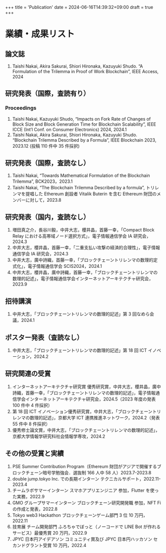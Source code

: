 +++
title = 'Publication'
date = 2024-06-16T14:39:32+09:00
draft = true
+++

# 業績・成果リスト

## 論文誌
1. Taishi Nakai, Akira Sakurai, Shiori Hironaka, Kazuyuki Shudo. “A Formulation of the Trilemma in Proof of Work Blockchain”, IEEE Access, 2024

## 研究発表（国際，査読有り）

### Proceedings

1. Taishi Nakai, Kazuyuki Shudo, “Impacts on Fork Rate of Changes of Block Size and Block Generation Time for Blockchain Scalability”, IEEE ICCE (Int’l Conf. on Consumer Electronics) 2024, 2024.1
2. Taishi Nakai, Akira Sakurai, Shiori Hironaka, Kazuyuki Shudo. “Blockchain Trilemma Described by a Formula”, IEEE Blockchain 2023, 2023.12 (投稿 110 件中 35 件採択)

## 研究発表（国際，査読なし）

1. Taishi Nakai, “Towards Mathematical Formulation of the Blockchain Trilemma”, BCK2023，2023.1
2. Taishi Nakai, “The Blockchain Trilemma Described by a formula”, トリレンマを提唱した Ethereum 創設者 Vitalik Buterin を含む Ethereum 財団のメンバーに対して，2023.8

## 研究発表（国内，査読なし）

1. 増田真之介，長谷川毅，中井大志，櫻井晶，首藤一幸，「Compact Block Relay における高帯域ノード選択方式」，電子情報通信学会 IA 研究会，2024.3
2. 中井大志，櫻井晶，首藤一幸，「二重支払い攻撃の経済的合理性」，電子情報通信学会 IA 研究会，2024.3
3. 中井大志，廣中詩織，首藤一幸，「ブロックチェーントリレンマの数理的定式化」，電子情報通信学会 SCIS2024，2024.1
4. 中井大志，櫻井晶，廣中詩織，首藤一幸，「ブロックチェーントリレンマの数理的記述」，電子情報通信学会インターネットアーキテクチャ研究会，2023.9

## 招待講演

1. 中井大志，「ブロックチェーントリレンマの数理的記述」第 3 回なめら会議，2024.1

## ポスター発表（査読なし）

1. 中井大志，「ブロックチェーントリレンマの数理的記述」第 18 回 ICT イノベーション，2024.2

## 研究関連の受賞

1. インターネットアーキテクチャ研究賞 優秀研究賞，中井大志，櫻井晶，廣中詩織，首藤一幸，「ブロックチェーントリレンマの数理的記述」，電子情報通信学会インターネットアーキテクチャ研究会，2024.5（2023 年度の発表 100 件中 4 件採択）
2. 第 18 回 ICT イノベーション優秀研究賞，中井大志，「ブロックチェーントリレンマの数理的記述」，京都大学 ICT 連携推進ネットワーク，2024.2（発表 55 件中 8 件採択）
3. 優秀修士論文賞，中井大志，「ブロックチェーントリレンマの数理的記述」，京都大学情報学研究科社会情報学専攻，2024.2

## その他の受賞と実績

1. PSE Summer Contribution Program（Ethereum 財団がアジアで開催するブロックチェーン暗号学勉強会．選抜制 166 人中 58 人）2023.7-2023.8
2. double jump.tokyo Inc. での長期インターン テクニカルサポート，2022.11-2023.4
3. チームラボサマーインターン スマホアプリエンジニア 参加，Flutter を使った実務，2022.9
4. GMO グループサマーインターン ブロックチェーン研究開発職 参加，NFT Fi の作成と発表，2022.8
5. Tokyo web3 Hackathon ブロックチェーンゲーム部門 3 位 10 万円，2022.11
6. 技育展 チーム開発部門 ふろちゃでぼっと（ノーコードで LINE Bot が作れるサービス）最優秀賞 20 万円，2022.9
7. JPYC 日本円アイデアソン コミュニティ賞及び JPYC 日本円ハッカソン セカンドグラント受賞 10 万円，2022.4
